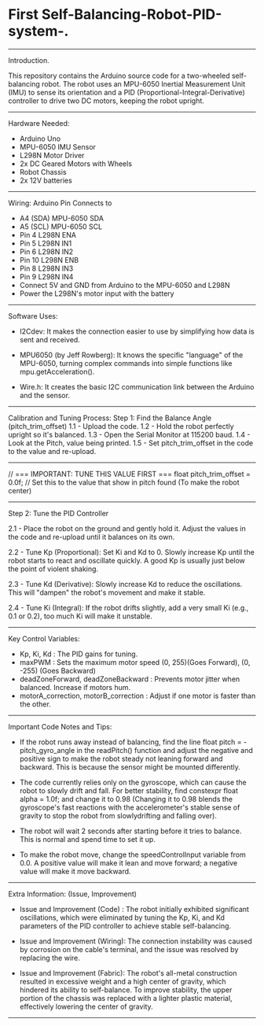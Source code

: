 # First Self-Balancing-Robot-PID-system-.

---
Introduction.

This repository contains the Arduino source code for a two-wheeled self-balancing robot. The robot uses an MPU-6050 Inertial Measurement Unit (IMU) to sense its orientation and a PID (Proportional-Integral-Derivative) controller to drive two DC motors, keeping the robot upright.

---
Hardware Needed:
- Arduino Uno
- MPU-6050 IMU Sensor
- L298N Motor Driver
- 2x DC Geared Motors with Wheels
- Robot Chassis
- 2x 12V batteries

---

Wiring: 
Arduino Pin	Connects to
- A4 (SDA)	MPU-6050 SDA
- A5 (SCL)	MPU-6050 SCL
- Pin 4 	  L298N ENA
- Pin 5	    L298N IN1
- Pin 6	    L298N IN2
- Pin 10	  L298N ENB
- Pin 8  	  L298N IN3
- Pin 9 	  L298N IN4
- Connect 5V and GND from Arduino to the MPU-6050 and L298N
- Power the L298N's motor input with the battery

---

Software Uses:
- I2Cdev:                      It makes the connection easier to use by simplifying how data is sent and received.                  

- MPU6050 (by Jeff Rowberg):   It knows the specific "language" of the MPU-6050, turning complex commands into simple functions like mpu.getAcceleration().

- Wire.h:                      It creates the basic I2C communication link between the Arduino and the sensor.

---

Calibration and Tuning Process:
Step 1: Find the Balance Angle (pitch_trim_offset)
1.1 - Upload the code.
1.2 - Hold the robot perfectly upright so it's balanced.
1.3 - Open the Serial Monitor at 115200 baud.
1.4 - Look at the Pitch, value being printed.
1.5 - Set pitch_trim_offset in the code to the value and re-upload.

---

// === IMPORTANT: TUNE THIS VALUE FIRST ===
float pitch_trim_offset = 0.0f; // Set this to the value that show in pitch found
(To make the robot center)

---

Step 2: Tune the PID Controller

2.1 - Place the robot on the ground and gently hold it. Adjust the values in the code and re-upload until it balances on its own.

2.2 - Tune Kp (Proportional): Set Ki and Kd to 0. Slowly increase Kp until the robot starts to react and oscillate quickly. A good Kp is usually just below the point of violent shaking.

2.3 - Tune Kd (Derivative): Slowly increase Kd to reduce the oscillations. This will "dampen" the robot's movement and make it stable.

2.4 - Tune Ki (Integral): If the robot drifts slightly, add a very small Ki (e.g., 0.1 or 0.2), too much Ki will make it unstable.

---

Key Control Variables:
- Kp, Ki, Kd                           : The PID gains for tuning.
- maxPWM                               : Sets the maximum motor speed (0, 255)(Goes Forward),
                                         (0, -255) (Goes Backward)
- deadZoneForward, deadZoneBackward    : Prevents motor jitter when balanced. Increase if motors hum.
- motorA_correction, motorB_correction : Adjust if one motor is faster than the other.

---

Important Code Notes and Tips:
-  If the robot runs away instead of balancing, find the line float pitch = -pitch_gyro_angle in the readPitch() function and adjust the negative and positive sign to make the robot steady not leaning forward       and backward. This is because the sensor might be mounted differently.

-  The code currently relies only on the gyroscope, which can cause the robot to slowly drift and fall. For better stability, find constexpr float alpha = 1.0f; and change it to 0.98 (Changing it to 0.98 blends     the gyroscope's fast reactions with the accelerometer's stable sense of gravity to stop the robot from slowlydrifting and falling over).

-  The robot will wait 2 seconds after starting before it tries to balance. This is normal and spend time to set it up.

-  To make the robot move, change the speedControlInput variable from 0.0. A positive value will make it lean and move forward; a negative value will make it move backward.

---

Extra Information: (Issue, Improvement)
- Issue and Improvement (Code) :  The robot initially exhibited significant oscillations, which were eliminated by tuning the Kp, Ki, and Kd parameters of the PID controller to achieve stable self-balancing.

- Issue and Improvement (Wiring): The connection instability was caused by corrosion on the cable's terminal, and the issue was resolved by replacing the wire.

- Issue and Improvement (Fabric): The robot's all-metal construction resulted in excessive weight and a high center of gravity, which hindered its ability to self-balance. To improve stability, the upper portion                                    of the chassis was replaced with a lighter plastic material, effectively lowering the center of gravity.

---
  


